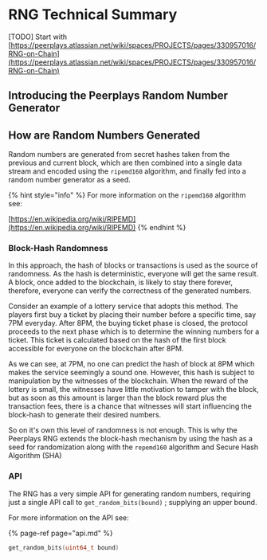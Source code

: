 # RNG Technical Summary

\[TODO\] Start with [https://peerplays.atlassian.net/wiki/spaces/PROJECTS/pages/330957016/RNG-on-Chain](https://peerplays.atlassian.net/wiki/spaces/PROJECTS/pages/330957016/RNG-on-Chain)

## Introducing the Peerplays Random Number Generator <a id="RandomNumberGenerationonPeerplays-howit&apos;sdone?-HowisRNGgenerated"></a>



## How are Random Numbers Generated <a id="RandomNumberGenerationonPeerplays-howit&apos;sdone?-HowisRNGgenerated"></a>

Random numbers are generated from secret hashes taken from the previous and current block, which are then combined into a single data stream and encoded using the  `ripemd160` algorithm, and finally fed into a random number generator as a seed.

{% hint style="info" %}
For more information on the `ripemd160` algorithm see:

[https://en.wikipedia.org/wiki/RIPEMD](https://en.wikipedia.org/wiki/RIPEMD)
{% endhint %}

### **Block-Hash Randomness**

In this approach, the hash of blocks or transactions is used as the source of randomness. As the hash is deterministic, everyone will get the same result. A block, once added to the blockchain, is likely to stay there forever, therefore, everyone can verify the correctness of the generated numbers.

Consider an example of a lottery service that adopts this method. The players first buy a ticket by placing their number before a specific time, say 7PM everyday. After 8PM, the buying ticket phase is closed, the protocol proceeds to the next phase which is to determine the winning numbers for a ticket. This ticket is calculated based on the hash of the first block accessible for everyone on the blockchain after 8PM. 

As we can see, at 7PM, no one can predict the hash of block at 8PM which makes the service seemingly a sound one. However, this hash is subject to manipulation by the witnesses of the blockchain. When the reward of the lottery is small, the witnesses have little motivation to tamper with the block, but as soon as this amount is larger than the block reward plus the transaction fees, there is a chance that witnesses will start influencing the block-hash to generate their desired numbers. 

So on it's own this level of randomness is not enough. This is why the Peerplays RNG extends the block-hash mechanism by using the hash as a seed for randomization along with the `repemd160` algorithm and Secure Hash Algorithm \(SHA\)

### API

The RNG has a very simple API for generating random numbers,  requiring just a single API call to `get_random_bits(bound)` ; supplying an upper bound.

For more information on the API see:

{% page-ref page="api.md" %}



```cpp
get_random_bits(uint64_t bound) 
```

